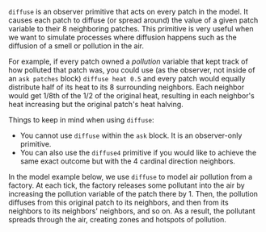 ﻿`diffuse` is an observer primitive that acts on every patch in the model. It causes each patch to diffuse (or spread around) the value of a given patch variable to their 8 neighboring patches. This primitive is very useful when we want to simulate processes where diffusion happens such as the diffusion of a smell or pollution in the air.



For example, if every patch owned a *pollution* variable that kept track of how polluted that patch was, you could use (as the observer, not inside of an `ask patches` block) `diffuse heat 0.5` and every patch would equally distribute half of its heat to its 8 surrounding neighbors. Each neighbor would get 1/8th of the 1/2 of the original heat, resulting in each neighbor's heat increasing but the original patch's heat halving.



Things to keep in mind when using `diffuse`: 

* You cannot use `diffuse` within the `ask` block. It is an observer-only primitive.
* You can also use the `diffuse4` primitive if you would like to achieve the same exact outcome but with the 4 cardinal direction neighbors.



In the model example below, we use `diffuse` to model air pollution from a factory. At each tick, the factory releases some pollutant into the air by increasing the pollution variable of the patch there by 1. Then, the pollution diffuses from this original patch to its neighbors, and then from its neighbors to its neighbors' neighbors, and so on. As a result, the pollutant spreads through the air, creating zones and hotspots of pollution.
